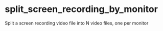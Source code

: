 # split_screen_recording_by_monitor
Split a screen recording video file into N video files, one per monitor 

